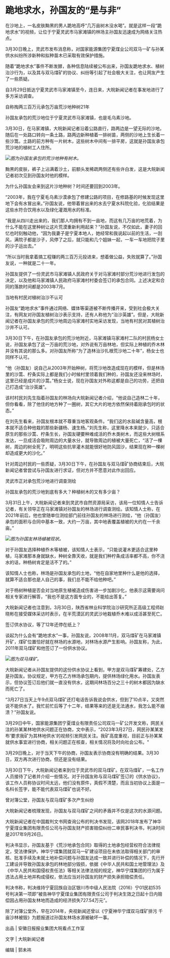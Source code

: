 # 跪地求水，孙国友的“是与非”

在沙地上，一名皮肤黝黑的男人跪地高呼“几万亩树木没水喝”。就是这样一段“跪地求水”的视频，让位于宁夏灵武市马家滩镇的林场主孙国友迅速成为网络关注热点。

3月30日晚上，灵武市发布消息称，对国家能源集团宁夏煤业公司双马一矿与孙某供水纠纷所涉新种和拟种苗木已采取有效保护措施。

随着“跪地求水”事件不断发酵，各种信息陆续被公布出来，孙国友跪地求水、植树治沙行为，以及其与双马煤矿的协议、纠纷等引起了社会极大关注，也让网友产生了一些质疑。

自3月29日抵达宁夏灵武市马家滩镇至今，连日来，大皖新闻记者在事发地进行了多方采访调查。

自称掏两三百万元承包万亩荒沙地种树21年

孙国友承包的荒沙地位于宁夏灵武市马家滩镇，也是毛乌素沙地。

3月30日，在马家滩镇，大皖新闻记者沿着公路直行，路两边是一望无际的沙地，随后在一处路口转向一条土路，路两边新种植着一排树苗，两侧的沙地上生长着一些沙篙。土路的前方种有一片树木，这些树木中间有一排平房，这就是孙国友承包荒沙地的植树工人住所。

![](https://inews.gtimg.com/news_bt/O-liUFDr3hIfC0qAoDy9cFyBmHyfAFRX6yenBf0lzYZjsAA/1000)_图为孙国友承包的荒沙地种有树木。_

黝黑的皮肤，裤子上沾满着沙土，前额头发稀疏两侧还有些许白发，这是大皖新闻记者初次见到孙国友时他的模样。

为什么孙国友会来到这片沙地种树？时间还要回到2003年。

“2003年，我在宁夏毛乌素沙漠承包了修建公路的项目，在修路基的时候发现这里地下会有水冒出来。”孙国友说，他带着冒出来的水去宁夏水科院化验，化验结果是这些水符合饮用水以及绿化灌溉用水的标准。

“我是从四川走出来的，我们那人均拥有不到一亩地，而这有几万亩的地荒着，为什么不能在这里种树让这片荒漠重新利用起来？”孙国友说，不仅如此，妻子的回忆也时刻触动他，“因为我妻子是宁夏本地人，她经常和我说起以前的生活，一刮风，满院子都是沙子，风停了之后，就只能和几个姐妹一起，一车一车地把院子里的沙子运出去。”

“所以当时我拿着搞工程赚的两三百万元投进来，想着做公益，失败就算了。”孙国友说，一种就是二十一年。

孙国友提供了一份灵武市马家滩镇人民政府关于对马家滩村部分荒沙地进行发包的决定，以及他和马家滩镇人民政府马家滩村村委会签订的承包合同。上述决定和合同的落款时间都是2003年7月。

当地有村民对植树治沙不认可

孙国友“跪地求水”事件通过网络、媒体等渠道被不断传播开来，受到社会极大关注，有网友对孙国友植树治沙表示支持，还有人称他为“治沙英雄”。但是，大皖新闻记者在孙国友承包的荒沙地周边马家滩村实地采访发现，当地有村民对其植树治沙并不认可。

3月30日下午，在孙国友承包的荒沙地附近，马家滩镇马家滩村二队的村民杨女士说，孙国友承包了这一万亩的荒沙地，对外说有万亩林地，但实际上种植的乔木林并没有其说的那么多。对孙国友所称“为了造林治沙扎根荒沙地二十年”，杨女士也同样不认可。

“他（孙国友）说自己从2003年开始种树，将荒沙地改造成现在的模样，但是林场里的沙蒿、柠条实际上都是我们小时候村里领着我们种的，孙国友还没来林场时，这里已经是成片的沙蒿。”杨女士说，现在孙国友对外称这都是自己的功劳，还把自己打造成“治沙英雄”。

该村村民刘先生指着孙国友的林场向大皖新闻记者介绍，“他说自己造林二十年，但你看看，除了他住的地方种了一圈树，其它大片的地方依然保持着刚承包时的状态。”

在刘先生看来，孙国友根本就不尊重当地客观条件。“我们这的水盐碱含量高，根本就不适合种他栽的那些新疆杨、速生杨。”刘先生称，这里降水本来就少，只适合原生的那些沙蒿、柠条生长，孙国友硬要种难成活的乔木类树木，而这些大树根系发达，一旦成活会吸附周边的大量水分，就导致周边的植被大量死亡，“活了一棵树，周边的树全死了，明明这些抗旱灌木就能很好地防风固沙，结果现在种一棵树却造成更大的沙化。”

针对周边村民的一些质疑，3月30日下午，在孙国友与双马煤矿协商结束后，大皖新闻记者曾尝试与孙国友进行求证，但对方并不愿意对此作出回应。

灵武市正对承包荒沙地进行调查测绘

孙国友承包的荒沙地到底有多大？种植树木的又有多少亩？

3月31日上午，大皖新闻记者来到灵武市自然资源局采访，该局一位知情人士告诉记者，有关领导正在马家滩镇对孙国友的林场进行调查测绘。该知情人士称，在2021年前后，他也曾随单位测绘部门前往孙国友的林场进行测绘，“他（孙国友）承包的面积与合同中基本一致，大约一万亩，其中地表覆盖植被的大约在一千余亩。”

![](https://inews.gtimg.com/news_bt/OT2jgZjVxLN8okFsG1igtqc46QFjZV8PPpXQX8fAGwOKwAA/1000)_图为孙国友林场植被现状。_

对于孙国友选择种植乔木等植被，该知情人士表示，“只能说灌木更适合这里种植，马家滩那本身就缺水，种树全靠天收，就是我们种柠条成活率都不高，你不浇水的话，种杨树肯定是活不了的。”

该知情人士也称，林场是孙国友承包的土地，“他在自家地里种什么是他的选择，就算不适合那也是人自己的事，我们总不能不给他种吧。”

对于杨树种植是否会对当地原生植被造成伤害进一步加剧沙化，他表示这需要询问相关专家进行解答，“我也不是这方面专业的，不能给出答复。”

大皖新闻记者也注意到，3月30日，陕西省林业科学院治沙研究所正高级工程师赵晓彬在接受媒体采访时表示，在半荒漠区的灵武沙地栽植乔木难以成活甚至死亡。

签订供水协议，等了12年还停在纸上？

谈起为什么会有“跪地求水”一事，孙国友说，2008年11月，双马煤矿在马家滩镇开矿，煤矿位置恰好就在林场的水源地，对林场水源产生影响。孙国友称，为此，2011年双马煤矿和他签订了一份供水协议。

![](https://inews.gtimg.com/news_bt/O28sV4EDd4O8gytZC0zHV9ki1k2I9W3Y-GOZUnjS_-5XwAA/1000)_图为双马煤矿。_

大皖新闻记者从孙国友提供的这份供水协议上看到，甲方是双马煤矿筹建处，乙方是孙国友。协议规定，甲方在乙方林场承包期内，提供林场绿化用水。孙国友表示，但协议签订后他们就一直没有供水，这期间林场百分之三十的树木都因为缺水而死亡了。

“3月27日当天上午9点双马煤矿还打电话告诉我说会供水，但到了10点半，又突然说不能供水了。我忙前忙后等了十二年，结果等来的还是无法通水，我怎么能不崩溃？”孙国友说。

3月29日中午，国家能源集团宁夏煤业有限责任公司双马一矿公开发文称，网民关注的孙某某林地供水问题正在协商，文中表示，“2023年3月27日，网民孙某某发布‘要求我矿为其林地供水’的视频引发网民关注。我矿高度重视，目前正与孙某某就供水事宜进行协商，相关问题正在核查，相关情况将及时向社会公布。"

3月29日晚上，对于当天下午的协商，孙国友表示协商没有明确的结果。3月30日，双方再次进行协商，但还是没有结果。

3月30日下午，大皖新闻记者来到位于灵武市的双马煤矿。在双马煤矿，一名工作人员接待了记者并介绍一些情况。对于孙国友称与双马煤矿签订的《供水协议》，该工作人员称协议时间太远，他们没有原件，真假不清楚，而且当初协议上面是一名科长签字，能不能代表双马煤矿也说不好。

曾对簿公堂，孙国友与双马煤矿多次产生纠纷

大皖新闻记者梳理发现，孙国友与双马煤矿之间的矛盾并不仅是这次的水源问题。

大皖新闻记者在中国裁判文书网查询公布的判决书发现，该网2018年发布了神华宁夏煤业集团有限责任公司与孙国友财产损害赔偿纠纷二审民事判决书，判决时间是2017年9月26日。

判决书显示，孙国友基于《荒沙地承包合同》取得的土地承包经营权符合法律规定，受法律保护。神华宁煤集团就双马一矿建设项目在未依法取得相关部门的审核、批准手续及未就土地补偿问题与孙国友达成一致并进行补偿的情况下，先行开工建设并导致孙国友承包的林地部分毁损，依据《中华人民共和国土地管理法》及《中华人民共和国侵权责任法》等相关法律法规的规定，神华宁煤集团的行为属于违法占用土地并构成侵权，依法应当对孙国友的财产损失承担赔偿责任。

判决书称，判决维持宁夏回族自治区银川市中级人民法院（2016）宁01民初535号判决第一项即“被告神华宁夏煤业集团有限责任公司于判决生效之日起十日内赔偿因占用孙国友林地而造成的经济损失727.54万元”。

除了对簿公堂外，早在2014年，央视新闻还曾以《宁夏神华宁煤双马煤矿排污 千亩沙林被毁》为题报道过孙国友林场水源被破坏一事。

出品 | 安徽日报报业集团大皖看点工作室

文字 | 大皖新闻记者

编辑 | 郭未祎

